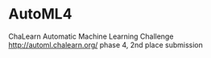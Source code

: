 # AutoML4
ChaLearn Automatic Machine Learning Challenge http://automl.chalearn.org/ phase 4, 2nd place submission
